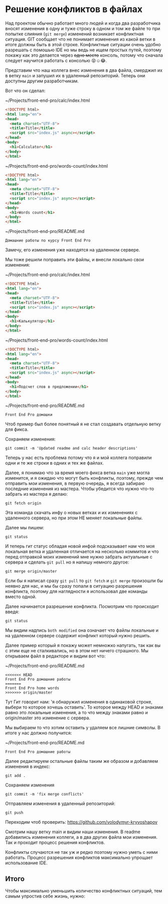 # Решение конфликтов в файлах

Над проектом обычно работает много людей и когда два разработчика вносят изменения в одну и туже строку в одном и том же файле то при попытке слияния (`git merge`) изменений возникает конфликтная ситуация. GIT сообщает что не понимает изменения из какой ветки в итоге должны быть в этой строке. Конфликтные ситуации очень удобно разрешать с помошью IDE но мы ведь не ищем простых путей, поэтому покажу как это делается через ~~одно место~~ консоль, потому что сначала следует научится работать с консолью 😝☺️😂.

Представим что наш коллега внес изменения в два файла, смерджил их в ветку `main` и запушил их в удаленный репозиторий. Теперь они доступны другим разработчикам.

Вот что он сделал:

~/Projects/front-end-pro/calc/index.html

```html
<!DOCTYPE html>
<html lang="en">
<head>
  <meta charset="UTF-8">
  <title>Title</title>
  <script src="index.js" async></script>
</head>
<body>
  <h1>Calculator</h1>
</body>
</html>
```

~/Projects/front-end-pro/words-count/index.html

```html
<!DOCTYPE html>
<html lang="en">
<head>
  <meta charset="UTF-8">
  <title>Title</title>
  <script src="index.js" async></script>
</head>
<body>
  <h1>Words count</h1>
</body>
</html>
```

~/Projects/front-end-pro/README.md

```
Домашние работы по курсу Front End Pro
```

Замечу, его изменения уже находятся на удаленном сервере.


Мы тоже решили поправить эти файлы, и внесли локально свои изменения:

~/Projects/front-end-pro/calc/index.html

```html
<!DOCTYPE html>
<html lang="en">
<head>
  <meta charset="UTF-8">
  <title>Title</title>
  <script src="index.js" async></script>
</head>
<body>
  <h1>Калькулятор</h1>
</body>
</html>
```

~/Projects/front-end-pro/words-count/index.html

```html
<!DOCTYPE html>
<html lang="en">
<head>
  <meta charset="UTF-8">
  <title>Title</title>
  <script src="index.js" async></script>
</head>
<body>
  <h1>Подсчет слов в предложении</h1>
</body>
</html>
```

~/Projects/front-end-pro/README.md

```
Front End Pro домашки
```

Чтоб пример был более понятный я не стал создавать отдельную ветку для фикса.

Сохраняем изменения:

```
git commit -m 'Updated readme and calc header descriptions'
```

Теперь у нас есть проблема потому что я и мой коллега поправили одни и те же строки в одних и тех же файлах.

Далее, я понимаю что за время моего фикса ветка `main` уже могла изменится, и я ожидаю что могут быть конфликты, поэтому, прежде чем отправить мои изменения, в первую очередь, я всегда забираю последние изменения из мастера. Чтобы убедится что нужно что-то забрать из мастера я делаю:

```
git fetch origin
```

Эта команда скачать инфу о новых ветках и их изменениях с удаленного сервера, но при этом НЕ меняет локальные файлы.

Далее мы пишем:

```
git status
```

И теперь гит статус обладая новой инфой подсказывает нам что моя локальная ветка и удаленная отличается на несколько коммитов и что перед отправкой моих изменений мне нужно забрать актуальные с сервера и сделать `git pull` но я напишу немного другое:

```
git merge origin/master
```

Если бы я написал сразу `git pull` то `git fetch` и `git merge` произошли бы неявно для нас, и мы бы сразу попали в ситуацию разрешения конфликта, поэтому для наглядности я использовал две команды вместо одной.

Далее начинается разрешение конфликта. Посмотрим что происходит введя:

```
git status
```

Мы видим надпись `both modified` она означает что файлы локальные и на удаленном сервере содержит конфликт который нужно решить.

Далее пример который я покажу может немножко напугать, так как вы с этим еще не сталкивались, но в этом нет ничего страшного. Мы открываем файл в редакторе и видим вот что:

~/Projects/front-end-pro/README.md

```
<<<<<<< HEAD
Front End Pro домашние работы
=======
Front End Pro home words
>>>>>>> origin/master
```

Тут Гит говорит нам: 'я обнаружил изменения в одинаковой строке, выбери то которое хочешь оставить'. То которое между HEAD и знаками равно это локальные изменения, а то что между знаками равно и origin/master это изменение с сервера.

Мы выбираем то что хотим оставить у удаляем все лишние символы. В итоге у нас должно получится:

~/Projects/front-end-pro/README.md

```
Front End Pro домашние работы
```

Далее редактируем остальные файлы таким же образом и добавляем изменения в индекс:

```
git add .
```

Cохраняем изменения

```
git commit -m 'fix merge conflicts'
```

Отправляем изменения в удаленный репозиторий:

```
git push
```

Переходим чтоб проверить: https://github.com/volodymyr-kryvoshapov

Смотрим нашу ветку main и видим наши изменения. В readme добавились изменения коллеги, а в два других файла мои изменения. Так и проходит процесс решения конфликтов.

Конфликты случаются не так уж и редко поэтому нужно уметь с ними работать. Процесс разрешения конфликтов максимально упрощает использование IDE.


## Итого

Чтобы максимально уменьшить количество конфликтных ситуаций, тем самым упростив себе жизнь, нужно:

